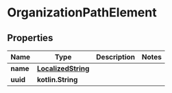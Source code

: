 
# OrganizationPathElement

## Properties
Name | Type | Description | Notes
------------ | ------------- | ------------- | -------------
**name** | [**LocalizedString**](LocalizedString.md) |  | 
**uuid** | **kotlin.String** |  | 



